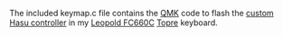 The included keymap.c file contains the [QMK](https://qmk.fm) code to flash the [custom Hasu controller](https://1upkeyboards.com/shop/controllers/fc660c-controller/) in my [Leopold FC660C](https://deskthority.net/wiki/Leopold_FC660C) [Topre](https://en.wikipedia.org/wiki/Topre) keyboard.
